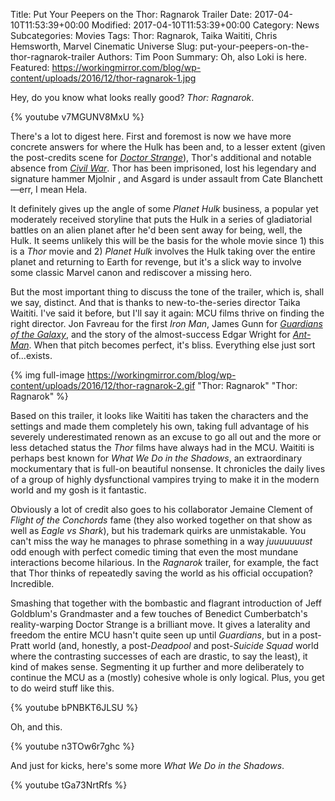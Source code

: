 Title: Put Your Peepers on the Thor: Ragnarok Trailer
Date: 2017-04-10T11:53:39+00:00
Modified: 2017-04-10T11:53:39+00:00
Category: News
Subcategories: Movies
Tags: Thor: Ragnarok, Taika Waititi, Chris Hemsworth, Marvel Cinematic Universe
Slug: put-your-peepers-on-the-thor-ragnarok-trailer
Authors: Tim Poon
Summary: Oh, also Loki is here.
Featured: https://workingmirror.com/blog/wp-content/uploads/2016/12/thor-ragnarok-1.jpg

Hey, do you know what looks really good? *Thor: Ragnarok*.

{% youtube v7MGUNV8MxU %}

There's a lot to digest here. First and foremost is now we have more concrete answers for where the Hulk has been and, to a lesser extent (given the post-credits scene for *[Doctor Strange](http://www.platformnation.com/2016/11/04/doctor-strange-review-an-odd-remedy/)*), Thor's additional and notable absence from *[Civil War](http://www.platformnation.com/2016/05/06/captain-america-civil-war-review-not-so-civil/)*. Thor has been imprisoned, lost his legendary and signature hammer Mjolnir , and Asgard is under assault from Cate Blanchett—err, I mean Hela.

It definitely gives up the angle of some *Planet Hulk* business, a popular yet moderately received storyline that puts the Hulk in a series of gladiatorial battles on an alien planet after he'd been sent away for being, well, the Hulk. It seems unlikely this will be the basis for the whole movie since 1) this is a *Thor* movie and 2) *Planet Hulk* involves the Hulk taking over the entire planet and returning to Earth for revenge, but it's a slick way to involve some classic Marvel canon and rediscover a missing hero.

But the most important thing to discuss the tone of the trailer, which is, shall we say, distinct. And that is thanks to new-to-the-series director Taika Waititi. I've said it before, but I'll say it again: MCU films thrive on finding the right director. Jon Favreau for the first *Iron Man*, James Gunn for *[Guardians of the Galaxy](http://www.platformnation.com/2014/08/04/guardians-of-the-galaxy-review-blasting-off/)*, and the story of the almost-success Edgar Wright for *[Ant-Man](http://www.platformnation.com/2015/07/20/ant-man-review-astoundingly-adequate/)*. When that pitch becomes perfect, it's bliss. Everything else just sort of...exists.

{% img full-image https://workingmirror.com/blog/wp-content/uploads/2016/12/thor-ragnarok-2.gif "Thor: Ragnarok" "Thor: Ragnarok" %}

Based on this trailer, it looks like Waititi has taken the characters and the settings and made them completely his own, taking full advantage of his severely underestimated renown as an excuse to go all out and the more or less detached status the *Thor* films have always had in the MCU. Waititi is perhaps best known for *What We Do in the Shadows*, an extraordinary mockumentary that is full-on beautiful nonsense. It chronicles the daily lives of a group of highly dysfunctional vampires trying to make it in the modern world and my gosh is it fantastic.

Obviously a lot of credit also goes to his collaborator Jemaine Clement of *Flight of the Conchords* fame (they also worked together on that show as well as *Eagle vs Shark*), but his trademark quirks are unmistakable. You can't miss the way he manages to phrase something in a way *juuuuuuust* odd enough with perfect comedic timing that even the most mundane interactions become hilarious. In the *Ragnarok* trailer, for example, the fact that Thor thinks of repeatedly saving the world as his official occupation? Incredible.

Smashing that together with the bombastic and flagrant introduction of Jeff Goldblum's Grandmaster and a few touches of Benedict Cumberbatch's reality-warping Doctor Strange is a brilliant move. It gives a laterality and freedom the entire MCU hasn't quite seen up until *Guardians*, but in a post-Pratt world (and, honestly, a post-*Deadpool* and post-*Suicide Squad* world where the contrasting successes of each are drastic, to say the least), it kind of makes sense. Segmenting it up further and more deliberately to continue the MCU as a (mostly) cohesive whole is only logical. Plus, you get to do weird stuff like this.

{% youtube bPNBKT6JLSU %}

Oh, and this.

{% youtube n3TOw6r7ghc %}

And just for kicks, here's some more *What We Do in the Shadows*.

{% youtube tGa73NrtRfs %}
